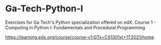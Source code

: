 # Ga-Tech-Python-I

Exercises for Ga Tech's Python specialization offered on edX.
Course 1 -  Computing in Python I: Fundamentals and Procedural Programming

https://learning.edx.org/course/course-v1:GTx+CS1301xI+1T2021/home
